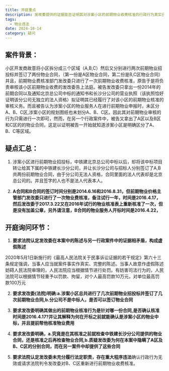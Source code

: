 ```yaml
---
title: 开庭重点
description: 发改委提供的证据能否证明其对涉案小区的前期物业收费核准的行政行为真实合法有效？
tags:
  - 物业违法
date: 2024-10-14
category: 疑问
---
```

## 案件背景：
小区开发商故意将小区拆分成三个区域（A,B,C）然后又分别进行两次前期物业招投标并签订了两份物业合同，（第一份是A区物业合同，第二份是B,C区物业合同）并且，前期物业费核准部门发改委只进行了一次前期物业收费核准，原告于是将负责审核该小区前期物业收费的发改委告上法庭。被告发改委只拿出一份2014年的前期合同以及通知北京总公司中标的通知书和长沙分公司的营业执照（该执照恰好证明该分公司无独立的法人资格）拟证明其已经履行了对该小区的前期物业核准的审核义务。而且被告认为涉案小区的物业服务人在进行前期物业申报时，未区分A、B、C区,涉案小区的规划图纸也未划分A、B、C区。因此其对前期物业审核的行为只需进行一次即可，然而，在另一个行政案件中，被告又拿出了A区以及B区和C区的的物业合同，这足以证明被告一开始就知道涉案小区是明确区分了A、B、C等区域。

## 疑点汇总：
1. 涉案小区进行前期物业招投标，中铁建北京总公司中标以后，却将该中标项目转让给其下属的中铁建长沙分公司，并让长沙分公司与招标人分别签订了A,B共两份前期物业合同，由于分公司无法人资格，合同里面的法人代表却是北京总公司的。并且签字的人也不是法人代表本人。

2. **A合同和B合同的签订时间分别是2014.6.16和2016.8.31，但前期物业价格主管部门发改委只进行了一次物业费核准，备注试行一年，时间是2016.4.17，然后发改委于2017.3.22又在2016年试行的物业核准表上重新核准了一次，但是没有加盖公章，另外请注意，B合同的物业服务人开标时间是2016.4.22，**


## 开庭询问环节：


1.  **要求法院认定发改委在本案中的陈述与另一行政案件中的证据相矛盾，构成虚假陈述**

2020年5月1日新施行的《最高人民法院关于民事诉讼证据的若干规定》第六十三条规定强调，当事人应当就案件事实作真实、完整的陈述。当事人故意作虚假陈述妨碍人民法院审理的，人民法院应当根据情节进行处罚。有妨害司法行为的，人民法院可以根据情节轻重予以罚款、拘留，对个人最高罚款10万元，对单位最高罚款100万元

2. **要求发改委(法院)明确:a.涉案小区总共进行了几次前期物业招投标并签订了几次前期物业合同,b.分公司不是中标人，是否可以签订物业合同**

3. **要求发改委明确其做出的前期物业核准行为是针对哪一份合同,是否确认核准时间是2016.4.17?并让其解释为何在开标之前就能确认是涉案小区的物业中标，并且提前帮他核准物业费用**

4. **要求发改委明确，a.究竟是在其核准之前就检查中铁建长沙分公司提供的物业合同，还是核准之后再检查物业合同,b.质疑发改委为何在本案中隐瞒了A区及B、C区的分别合同，而在另一案件中却提供了这些合同**

5. **要求法院认定发改委未充分履行法定职责，存在重大程序违法**确认行政行为无效或请求法院判令发改委对B、C区重新进行前期物业收费核准。